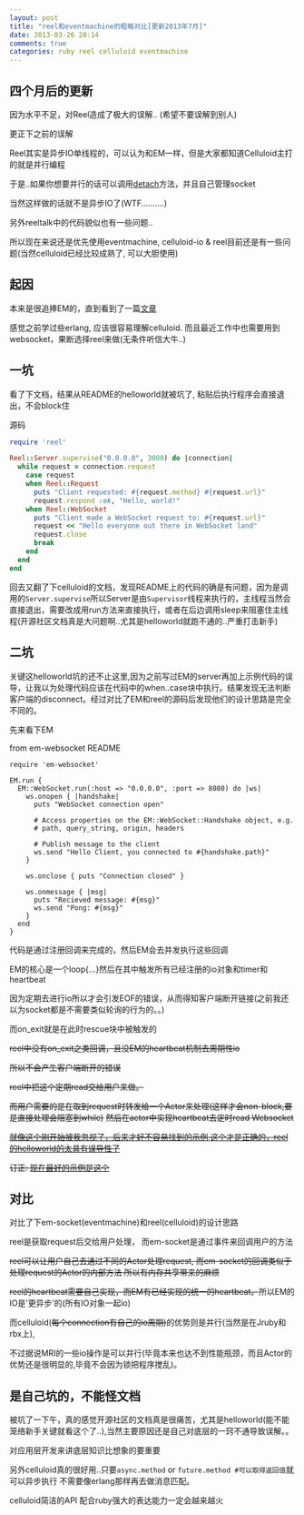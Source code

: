 ```yaml
---
layout: post
title: "reel和eventmachine的粗略对比[更新2013年7月]"
date: 2013-03-26 20:14
comments: true
categories: ruby reel celluloid eventmachine
---
```



四个月后的更新
---------------------------
因为水平不足，对Reel造成了极大的误解..
(希望不要误解到别人)

更正下之前的误解

Reel其实是异步IO单线程的，可以认为和EM一样，但是大家都知道Celluloid主打的就是并行编程

于是..如果你想要并行的话可以调用[detach](http://rdoc.info/gems/reel/Reel/Connection:detach)方法，并且自己管理socket

当然这样做的话就不是异步IO了(WTF..........)

另外reeltalk中的代码貌似也有一些问题..

所以现在来说还是优先使用eventmachine, celluloid-io & reel目前还是有一些问题(当然celluloid已经比较成熟了, 可以大胆使用)


起因
--------------------
本来是很追捧EM的，直到看到了一篇[文章](https://news.ycombinator.com/item?id=4695828)

感觉之前学过些erlang, 应该很容易理解celluloid. 而且最近工作中也需要用到websocket，果断选择reel来做(无条件听信大牛..)


一坑
-----------------
看了下文档，结果从README的helloworld就被坑了, 粘贴后执行程序会直接退出，不会block住

源码
```ruby
require 'reel'

Reel::Server.supervise("0.0.0.0", 3000) do |connection|
  while request = connection.request
    case request
    when Reel::Request
      puts "Client requested: #{request.method} #{request.url}"
      request.respond :ok, "Hello, world!"
    when Reel::WebSocket
      puts "Client made a WebSocket request to: #{request.url}"
      request << "Hello everyone out there in WebSocket land"
      request.close
      break
    end
  end
end
```


回去又翻了下celluloid的文档，发现README上的代码的确是有问题，因为是调用的`Server.supervise`所以Server是由`Supervisor`线程来执行的，主线程当然会直接退出，需要改成用run方法来直接执行，或者在后边调用sleep来阻塞住主线程(开源社区文档真是大问题啊..尤其是helloworld就跑不通的..严重打击新手)

二坑
---------------------------
关键这helloworld坑的还不止这里,因为之前写过EM的server再加上示例代码的误导，让我以为处理代码应该在代码中的when..case块中执行。结果发现无法判断客户端的disconnect。经过对比了EM和reel的源码后发现他们的设计思路是完全不同的。

先来看下EM

from em-websocket README
```
require 'em-websocket'

EM.run {
  EM::WebSocket.run(:host => "0.0.0.0", :port => 8080) do |ws|
    ws.onopen { |handshake|
      puts "WebSocket connection open"

      # Access properties on the EM::WebSocket::Handshake object, e.g.
      # path, query_string, origin, headers

      # Publish message to the client
      ws.send "Hello Client, you connected to #{handshake.path}"
    }

    ws.onclose { puts "Connection closed" }

    ws.onmessage { |msg|
      puts "Recieved message: #{msg}"
      ws.send "Pong: #{msg}"
    }
  end
}
```

代码是通过注册回调来完成的，然后EM会去并发执行这些回调

EM的核心是一个loop{...}然后在其中触发所有已经注册的io对象和timer和heartbeat

因为定期去进行io所以才会引发EOF的错误，从而得知客户端断开链接(之前我还以为socket都是不需要类似轮询的行为的。。)

而on_exit就是在此时rescue块中被触发的


~~reel中没有on_exit之类回调，且没EM的heartbeat机制去周期性io~~

~~所以不会产生客户端断开的错误~~

~~reel中把这个定期read交给用户来做。~~

~~而用户需要的是在取到request时转发给一个Actor来处理(这样才会non-block,要是直接处理会阻塞到while)~~
~~然后在actor中实现heartbeat去定时read Websocket~~

~~[就像这个刚开始被我忽视了，后来才好不容易找到的示例,这个才是正确的，reel的helloworld的太具有误导性了](https://github.com/celluloid/reel/blob/master/examples/websockets.rb)~~


~~订正: [现在最好的示例是这个](https://github.com/tarcieri/reeltalk)~~

对比
----------------------------
对比了下em-socket(eventmachine)和reel(celluloid)的设计思路

reel是获取request后交给用户处理， 而em-socket是通过事件来回调用户的方法

~~reel可以让用户自己去通过不同的Actor处理request, 而em-socket的回调类似于处理request的Actor的内部方法 所以有内存共享带来的麻烦~~

~~reel的heartbeat需要自己实现，而EM有已经实现的统一的heartbeat。~~所以EM的IO是'更异步'的(所有IO对象一起io)

而celluloid(~~每个connection有自己的io周期)~~的优势则是并行(当然是在Jruby和rbx上),

不过据说MRI的一些io操作是可以并行(毕竟本来也达不到性能瓶颈，而且Actor的优势还是很明显的,毕竟不会因为锁把程序搅乱)。


是自己坑的，不能怪文档
---------------------------------
被坑了一下午，真的感觉开源社区的文档真是很痛苦，尤其是helloworld(能不能笼络新手关键就看这个了..),当然主要原因还是自己对底层的一窍不通导致误解。。

对应用层开发来讲底层知识比想象的要重要

另外celluloid真的很好用..只要`async.method` or `future.method #可以取得返回值`就可以异步执行
不需要像erlang那样再去做消息匹配。


celluloid简洁的API 配合ruby强大的表达能力一定会越来越火
